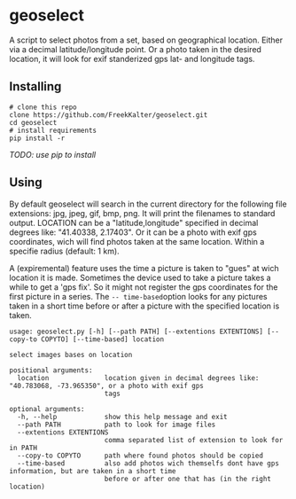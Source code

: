 # geoselect

A script to select photos from a set, based on geographical location. Either via a decimal latitude/longitude point.
Or a photo taken in the desired location, it will look for exif standerized gps lat- and longitude tags.

## Installing

    # clone this repo
    clone https://github.com/FreekKalter/geoselect.git
    cd geoselect
    # install requirements
    pip install -r


*TODO: use pip to install*
## Using

By default geoselect will search in the current directory for the following file extensions: jpg, jpeg, gif, bmp, png. It will print the filenames to standard output.
LOCATION can be a "latitude,longitude" specified in decimal degrees like: "41.40338, 2.17403". Or it can be a photo with exif gps coordinates, wich will find photos
taken at the same location. Within a specifie radius (default: 1 km).

A (expiremental) feature uses the time a picture is taken to "gues" at wich location it is made. Sometimes the device used to take a picture takes a while to get a 'gps fix'.
So it might not register the gps coordinates for the first picture in a series. The ```-- time-based```option looks for any pictures taken in a short time before or after 
a picture with the specified location is taken.

```
usage: geoselect.py [-h] [--path PATH] [--extentions EXTENTIONS] [--copy-to COPYTO] [--time-based] location

select images bases on location

positional arguments:
  location              location given in decimal degrees like: "40.783068, -73.965350", or a photo with exif gps
                        tags

optional arguments:
  -h, --help            show this help message and exit
  --path PATH           path to look for image files
  --extentions EXTENTIONS
                        comma separated list of extension to look for in PATH
  --copy-to COPYTO      path where found photos should be copied
  --time-based          also add photos wich themselfs dont have gps information, but are taken in a short time
                        before or after one that has (in the right location)
```
